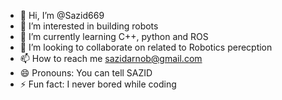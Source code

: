 - 👋 Hi, I’m @Sazid669
- 👀 I’m interested in building robots
- 🌱 I’m currently learning C++, python and ROS
- 💞️ I’m looking to collaborate on related to Robotics perecption 
- 📫 How to reach me sazidarnob@gmail.com
- 😄 Pronouns: You can tell SAZID
- ⚡ Fun fact: I never bored while coding

<!---
Sazid669/Sazid669 is a ✨ special ✨ repository because its `README.md` (this file) appears on your GitHub profile.
You can click the Preview link to take a look at your changes.
--->
